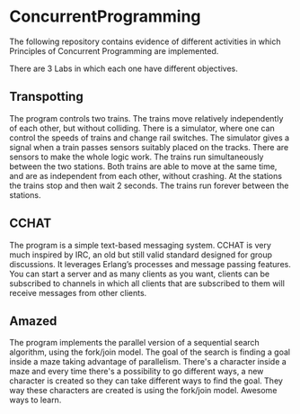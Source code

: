 
# ConcurrentProgramming
The following repository contains evidence of different activities in which Principles of Concurrent Programming are implemented.

There are 3 Labs in which each one have different objectives.

## Transpotting
The program controls two trains. The trains move relatively independently of each other, but without colliding. There is a simulator, where one can control the speeds of trains and change rail switches. The simulator gives a signal when a train passes sensors suitably placed on the tracks. There are sensors to make the whole logic work. 
The trains run simultaneously between the two stations. Both trains are able to move at the same time, and are as independent from each other, without crashing. At the stations the trains stop and then wait 2 seconds. The trains run forever between the stations.

## CCHAT
The program is a simple text-based messaging system. CCHAT is very much inspired by IRC, an old but still valid standard designed for group discussions. It leverages Erlang’s processes and message passing features. You can start a server and as many clients as you want, clients can be subscribed to channels in which all clients that are subscribed to them will receive messages from other clients.  

## Amazed
The program implements the parallel version of a sequential search algorithm, using the fork/join model. The goal of the search is finding a goal inside a maze taking advantage of parallelism. There's a character inside a maze and every time there's a possibility to go different ways, a new character is created so they can take different ways to find the goal. They way these characters are created is using the fork/join model. 
Awesome ways to learn.
